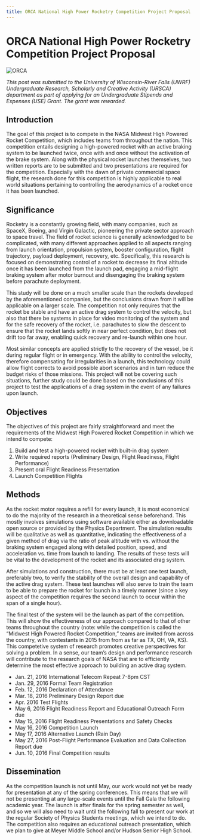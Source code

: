 ```yaml
---
title: ORCA National High Power Rocketry Competition Project Proposal
---
```


# ORCA National High Power Rocketry Competition Project Proposal

![ORCA](https://trew.moe/assets/img/orca/olfp.png)

*This post was submitted to the University of Wisconsin-River Falls (UWRF)
Undergraduate Research, Scholarly and Creative Activity (URSCA) department as
part of applying for an Undergraduate Stipends and Expenses (USE) Grant. The
grant was rewarded.*

## Introduction

The goal of this project is to compete in the NASA Midwest High Powered Rocket
Competition, which includes teams from throughout the nation. This competition
entails designing a high-powered rocket with an active braking system to be
launched twice, once with and once without the activation of the brake system.
Along with the physical rocket launches themselves, two written reports are to
be submitted and two presentations are required for the competition. Especially
with the dawn of private commercial space flight, the research done for this
competition is highly applicable to real world situations pertaining to
controlling the aerodynamics of a rocket once it has been launched.

## Significance
Rocketry is a constantly growing field, with many companies, such as SpaceX,
Boeing, and Virgin Galactic, pioneering the private sector approach to space
travel. The field of rocket science is generally acknowledged to be complicated,
with many different approaches applied to all aspects ranging from launch
orientation, propulsion system, booster configuration, flight trajectory,
payload deployment, recovery, etc. Specifically, this research is focused on
demonstrating control of a rocket to decrease its final altitude once it has
been launched from the launch pad, engaging a mid-flight braking system after
motor burnout and disengaging the braking system before parachute deployment.

This study will be done on a much smaller scale than the rockets developed by
the aforementioned companies, but the conclusions drawn from it will be
applicable on a larger scale. The competition not only requires that the rocket
be stable and have an active drag system to control the velocity, but also that
there be systems in place for video monitoring of the system and for the safe
recovery of the rocket, i.e. parachutes to slow the descent to ensure that the
rocket lands softly in near perfect condition, but does not drift too far away,
enabling quick recovery and re-launch within one hour.

Most similar concepts are applied strictly to the recovery of the vessel, be it
during regular flight or in emergency. With the ability to control the velocity,
therefore compensating for irregularities in a launch, this technology could
allow flight corrects to avoid possible abort scenarios and in turn reduce the
budget risks of those missions. This project will not be covering such
situations, further study could be done based on the conclusions of this project
to test the applications of a drag system in the event of any failures upon
launch.

## Objectives

The objectives of this project are fairly straightforward and meet the
requirements of the Midwest High Powered Rocket Competition in which we intend
to compete:
1. Build and test a high-powered rocket with built-in drag system
2. Write required reports (Preliminary Design, Flight Readiness, Flight
Performance)
3. Present oral Flight Readiness Presentation
4. Launch Competition Flights

##  Methods
As the rocket motor requires a refill for every launch, it is most economical to
do the majority of the research in a theoretical sense beforehand. This mostly
involves simulations using software available either as downloadable open source
or provided by the Physics Department. The simulation results will be
qualitative as well as quantitative, indicating the effectiveness of a given
method of drag via the ratio of peak altitude with vs. without the braking
system engaged along with detailed position, speed, and acceleration vs. time
from launch to landing. The results of these tests will be vital to the
development of the rocket and its associated drag system.

After simulations and construction, there must be at least one test launch,
preferably two, to verify the stability of the overall design and capability of
the active drag system. These test launches will also serve to train the team to
be able to prepare the rocket for launch in a timely manner (since a key aspect
of the competition requires the second launch to occur within the span of a
single hour).

The final test of the system will be the launch as part of the competition. This
will show the effectiveness of our approach compared to that of other teams
throughout the country (note: while the competition is called the “Midwest High
Powered Rocket Competition,” teams are invited from across the country, with
contestants in 2015 from from as far as TX, OH, VA, KS). This competetive system
of research promotes creative perspectives for solving a problem. In a sense,
our team’s design and performance research will contribute to the research goals
of NASA that are to efficiently determine the most effective approach to
building an active drag system.

- Jan. 21, 2016 International Telecom Repeat 7-8pm CST
- Jan. 29, 2016 Formal Team Registration
- Feb. 12, 2016 Declaration of Attendance
- Mar. 18, 2016 Preliminary Design Report due
- Apr. 2016 Test Flights
- May 6, 2016 Flight Readiness Report and Educational Outreach Form due
- May 15, 2016 Flight Readiness Presentations and Safety Checks
- May 16, 2016 Competition Launch
- May 17, 2016 Alternative Launch (Rain Day)
- May 27, 2016 Post-Flight Performance Evaluation and Data Collection Report due
- Jun. 10, 2016 Final Competition results

## Dissemination

As the competition launch is not until May, our work would not yet be ready for
presentation at any of the spring conferences. This means that we will not be
presenting at any large-scale events until the Fall Gala the following academic
year. The launch is after finals for the spring semester as well, and so we will
also need to wait until the following fall to present our work at the regular
Society of Physics Students meetings, which we intend to do. The competition
also requires an educational outreach presentation, which we plan to give at
Meyer Middle School and/or Hudson Senior High School.
